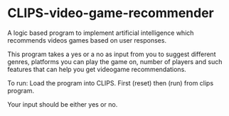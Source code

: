 # CLIPS-video-game-recommender
A logic based program to implement artificial intelligence which recommends videos games based on user responses.

This program takes a yes or a no as input from you to suggest different genres, platforms you can play the game on, number of players and such features that can help you get videogame recommendations. 

To run:
Load the program into CLIPS.
First (reset) then (run) from clips program.

Your input should be either yes or no.

